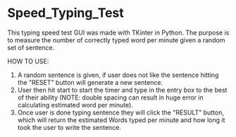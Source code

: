 # Speed_Typing_Test

This typing speed test GUI was made with TKinter in Python. The purpose is to measure the number of correctly typed word per minute given a random set of sentence.

HOW TO USE:

1) A random sentence is given, if user does not like the sentence hitting the "RESET" button will generate a new sentence.
2) User then hit start to start the timer and type in the entry box to the best of their ability (NOTE: double spacing can result in huge error in calculating estimated word per minute).
3) Once user is done typing sentence they will click the "RESULT" button, which will return the estimated Words typed per minute and how long it took the user to write the sentence.
